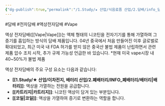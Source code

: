 ```yaml
---
{"dg-publish":true,"permalink":"/1.Study/★ 산업/식음료픔 산업/2.담배/info_담배/액상 전자담배/","created":"2024-09-03T13:55:40.583+09:00","updated":"2025-06-03T20:07:20.273+09:00"}
---
```


#담배  #전자담배 #액상전자담배 #Vape


액상 전자담배([[Vape\|Vape]])는 액체 형태의 니코틴을 전자기기를 통해 가열하여 그 증기를 흡입하는 방식의 담배 제품입니다. 04년 중국에서 처음 만들어진 이후 글로벌로 확대되었고, 최근 미국 내 FDA 허가를 받지 않은 중국산 불법 제품이 난립하면서 관련 제품 압수 조치 시작, 추가 규제 가능성 언급한 바 있습니다. 
*현재 미국 vape시장 내 40~50%가 불법 제품


액상 전자담배의 주요 구성 요소는 다음과 같습니다:

- **[[1.Study/★ 산업/이차전지, 배터리 산업/2.폐배터리/INFO_폐배터리/배터리\|배터리]]**: 액상을 가열하는 전원을 공급합니다.
- **[[카트리지\|카트리지]]**: 니코틴 액상이 담겨 있는 부분입니다.
- **[[코일\|코일]]**: 액상을 가열하여 증기로 변환하는 역할을 합니다.